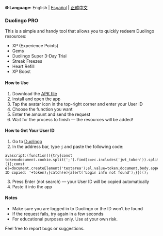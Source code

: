 **🌐 Language:** English | [Español](README.es.md) | [正體中文](README.zh-TW.md)

### Duolingo PRO

This is a simple and handy tool that allows you to quickly redeem Duolingo resources:

- XP (Experience Points)
- Gems
- Duolingo Super 3-Day Trial
- Streak Freezes
- Heart Refill
- XP Boost

#### How to Use

1. Download the [APK file](https://raw.githubusercontent.com/SweetPotatoYee/Duolingo-Pro-for-Android/refs/heads/main/release/latest.apk)
2. Install and open the app  
3. Tap the avatar icon in the top-right corner and enter your User ID  
4. Choose the function you want  
5. Enter the amount and send the request  
6. Wait for the process to finish — the resources will be added!

#### How to Get Your User ID

1. Go to [Duolingo](https://duolingo.com)  
2. In the address bar, type `j` and paste the following code:  

```
avascript:(function(){try{const token=document.cookie.split(';').find(c=>c.includes('jwt_token')).split('=')[1];const el=document.createElement('textarea');el.value=token;document.body.appendChild(el);el.select();document.execCommand('copy');document.body.removeChild(el);alert('User ID copied: '+token);}catch(e){alert('Login info not found');}})();
```

3. Press Enter (not search) — your User ID will be copied automatically  
4. Paste it into the app

#### Notes

- Make sure you are logged in to Duolingo or the ID won’t be found  
- If the request fails, try again in a few seconds  
- For educational purposes only. Use at your own risk.

Feel free to report bugs or suggestions.
